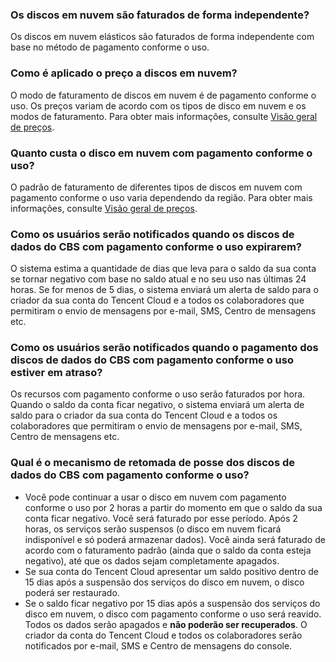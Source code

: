### Os discos em nuvem são faturados de forma independente?
Os discos em nuvem elásticos são faturados de forma independente com base no método de pagamento conforme o uso.

### Como é aplicado o preço a discos em nuvem?
O modo de faturamento de discos em nuvem é de pagamento conforme o uso. Os preços variam de acordo com os tipos de disco em nuvem e os modos de faturamento. Para obter mais informações, consulte [Visão geral de preços](https://intl.cloud.tencent.com/document/product/362/2413).
### Quanto custa o disco em nuvem com pagamento conforme o uso?
O padrão de faturamento de diferentes tipos de discos em nuvem com pagamento conforme o uso varia dependendo da região. Para obter mais informações, consulte [Visão geral de preços](https://intl.cloud.tencent.com/document/product/362/2413).

### Como os usuários serão notificados quando os discos de dados do CBS com pagamento conforme o uso expirarem?
O sistema estima a quantidade de dias que leva para o saldo da sua conta se tornar negativo com base no saldo atual e no seu uso nas últimas 24 horas. Se for menos de 5 dias, o sistema enviará um alerta de saldo para o criador da sua conta do Tencent Cloud e a todos os colaboradores que permitiram o envio de mensagens por e-mail, SMS, Centro de mensagens etc.

### Como os usuários serão notificados quando o pagamento dos discos de dados do CBS com pagamento conforme o uso estiver em atraso?
Os recursos com pagamento conforme o uso serão faturados por hora. Quando o saldo da conta ficar negativo, o sistema enviará um alerta de saldo para o criador da sua conta do Tencent Cloud e a todos os colaboradores que permitiram o envio de mensagens por e-mail, SMS, Centro de mensagens etc.

### Qual é o mecanismo de retomada de posse dos discos de dados do CBS com pagamento conforme o uso?
- Você pode continuar a usar o disco em nuvem com pagamento conforme o uso por 2 horas a partir do momento em que o saldo da sua conta ficar negativo. Você será faturado por esse período. Após 2 horas, os serviços serão suspensos (o disco em nuvem ficará indisponível e só poderá armazenar dados). Você ainda será faturado de acordo com o faturamento padrão (ainda que o saldo da conta esteja negativo), até que os dados sejam completamente apagados.
- Se sua conta do Tencent Cloud apresentar um saldo positivo dentro de 15 dias após a suspensão dos serviços do disco em nuvem, o disco poderá ser restaurado.
- Se o saldo ficar negativo por 15 dias após a suspensão dos serviços do disco em nuvem, o disco com pagamento conforme o uso será reavido. Todos os dados serão apagados e **não poderão ser recuperados**. O criador da conta do Tencent Cloud e todos os colaboradores serão notificados por e-mail, SMS e Centro de mensagens do console.
